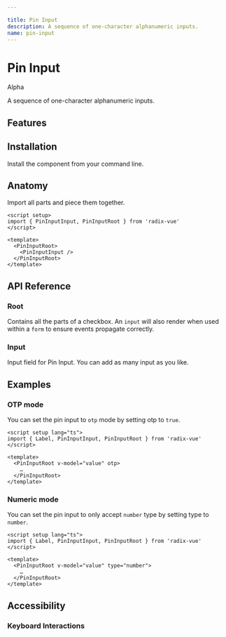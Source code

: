 ```yaml
---

title: Pin Input
description: A sequence of one-character alphanumeric inputs.
name: pin-input
---
```


# Pin Input

<Badge>Alpha</Badge>

<Description>
A sequence of one-character alphanumeric inputs.
</Description>

<ComponentPreview name="PinInput" />

## Features

<Highlights
  :features="[
    'Full keyboard navigation.',
    'Can be controlled or uncontrolled.',
    'Supports pasting from clipboard',
    'Emit event when inputs were filled.'
  ]"
/>

## Installation

Install the component from your command line.

<InstallationTabs value="radix-vue" />

## Anatomy

Import all parts and piece them together.

```vue
<script setup>
import { PinInputInput, PinInputRoot } from 'radix-vue'
</script>

<template>
  <PinInputRoot>
    <PinInputInput />
  </PinInputRoot>
</template>
```

## API Reference

### Root

Contains all the parts of a checkbox. An `input` will also render when used within a `form` to ensure events propagate correctly.

<!-- @include: @/meta/PinInputRoot.md -->

<DataAttributesTable
  :data="[
    {
      attribute: '[data-complete]',
      values: 'Present when completed',
    },
    {
      attribute: '[data-disabled]',
      values: 'Present when disabled',
    },
  ]"
/>

### Input

Input field for Pin Input. You can add as many input as you like.

<!-- @include: @/meta/PinInputInput.md -->

<DataAttributesTable
  :data="[
    {
      attribute: '[data-complete]',
      values: 'Present when completed',
    },
    {
      attribute: '[data-disabled]',
      values: 'Present when disabled',
    },
  ]"
/>

## Examples

### OTP mode

You can set the pin input to `otp` mode by setting otp to `true`.

```vue{6}
<script setup lang="ts">
import { Label, PinInputInput, PinInputRoot } from 'radix-vue'
</script>

<template>
  <PinInputRoot v-model="value" otp>
    …
  </PinInputRoot>
</template>
```

### Numeric mode

You can set the pin input to only accept `number` type by setting type to `number`.

```vue{6}
<script setup lang="ts">
import { Label, PinInputInput, PinInputRoot } from 'radix-vue'
</script>

<template>
  <PinInputRoot v-model="value" type="number">
    …
  </PinInputRoot>
</template>
```

## Accessibility

### Keyboard Interactions

<KeyboardTable
  :data="[
    {
      keys: ['ArrowLeft'],
      description: 'Focus on previous input.',
    },
    {
      keys: ['ArrowRight'],
      description: 'Focus on next input.',
    },
    {
      keys: ['Home'],
      description: 'Focus on the first input.',
    },
    {
      keys: ['End'],
      description: 'Focus on the last input.',
    },
    {
      keys: ['Backspace'],
      description: 'Deletes the value of the current input. If the input is empty, moves to the previous input and deletes that value as well.',
    },
    {
      keys: ['Delete'],
      description: 'Deletes the value of the current input.',
    },
    {
      keys: ['Ctrl + V'],
      description: `
Pastes the contents of the clipboard into the pin input. If the number of characters in the clipboard equals exceeds the number of inputs, the contents are pasted from the first input. Otherwise, the contents are pasted from the current input onwards.`,
    }
  ]"
/>
